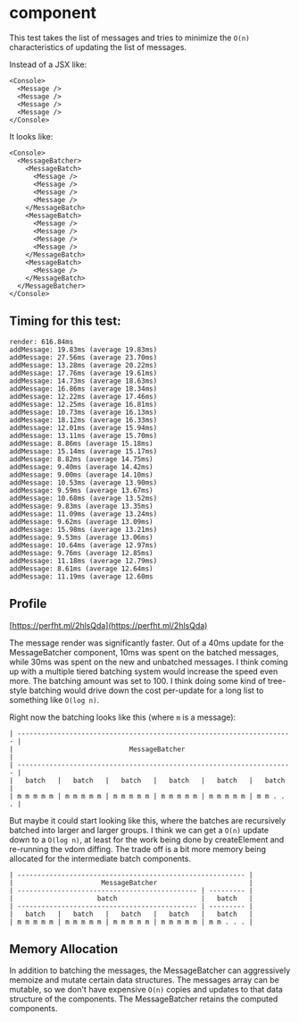 # <MessageBatcher> component

This test takes the list of messages and tries to minimize the `O(n)` characteristics of updating the list of messages.

Instead of a JSX like:

```
<Console>
  <Message />
  <Message />
  <Message />
  <Message />
</Console>
```

It looks like:

```
<Console>
  <MessageBatcher>
    <MessageBatch>
      <Message />
      <Message />
      <Message />
      <Message />
    </MessageBatch>
    <MessageBatch>
      <Message />
      <Message />
      <Message />
      <Message />
    </MessageBatch>
    <MessageBatch>
      <Message />
    </MessageBatch>
  </MessageBatcher>
</Console>
```

## Timing for this test:

```
render: 616.84ms
addMessage: 19.83ms (average 19.83ms)
addMessage: 27.56ms (average 23.70ms)
addMessage: 13.28ms (average 20.22ms)
addMessage: 17.76ms (average 19.61ms)
addMessage: 14.73ms (average 18.63ms)
addMessage: 16.86ms (average 18.34ms)
addMessage: 12.22ms (average 17.46ms)
addMessage: 12.25ms (average 16.81ms)
addMessage: 10.73ms (average 16.13ms)
addMessage: 18.12ms (average 16.33ms)
addMessage: 12.01ms (average 15.94ms)
addMessage: 13.11ms (average 15.70ms)
addMessage: 8.86ms (average 15.18ms)
addMessage: 15.14ms (average 15.17ms)
addMessage: 8.82ms (average 14.75ms)
addMessage: 9.40ms (average 14.42ms)
addMessage: 9.00ms (average 14.10ms)
addMessage: 10.53ms (average 13.90ms)
addMessage: 9.59ms (average 13.67ms)
addMessage: 10.68ms (average 13.52ms)
addMessage: 9.83ms (average 13.35ms)
addMessage: 11.09ms (average 13.24ms)
addMessage: 9.62ms (average 13.09ms)
addMessage: 15.98ms (average 13.21ms)
addMessage: 9.53ms (average 13.06ms)
addMessage: 10.64ms (average 12.97ms)
addMessage: 9.76ms (average 12.85ms)
addMessage: 11.18ms (average 12.79ms)
addMessage: 8.61ms (average 12.64ms)
addMessage: 11.19ms (average 12.60ms
```

## Profile

[https://perfht.ml/2hlsQda](https://perfht.ml/2hlsQda)

The message render was significantly faster. Out of a 40ms update for the MessageBatcher component, 10ms was spent on the batched messages, while 30ms was spent on the new and unbatched messages. I think coming up with a multiple tiered batching system would increase the speed even more. The batching amount was set to 100. I think doing some kind of tree-style batching would drive down the cost per-update for a long list to something like `O(log n)`.

Right now the batching looks like this (where `m` is a message):

```
| --------------------------------------------------------------------- |
|                             MessageBatcher                            |
| --------------------------------------------------------------------- |
|   batch   |   batch   |   batch   |   batch   |   batch   |   batch   |
| m m m m m | m m m m m | m m m m m | m m m m m | m m m m m | m m . . . |
```

But maybe it could start looking like this, where the batches are recursively batched into larger and larger groups. I think we can get a `O(n)` update down to a `O(log n)`, at least for the work being done by createElement and re-running the vdom diffing. The trade off is a bit more memory being allocated for the intermediate batch components.

```
| --------------------------------------------------------- |
|                      MessageBatcher                       |
| --------------------------------------------- | --------- |
|                     batch                     |   batch   |
| --------------------------------------------- | --------- |
|   batch   |   batch   |   batch   |   batch   |   batch   |
| m m m m m | m m m m m | m m m m m | m m m m m | m m . . . |
```

## Memory Allocation

In addition to batching the messages, the MessageBatcher can aggressively memoize and mutate certain data structures. The messages array can be mutable, so we don't have expensive `O(n)` copies and updates to that data structure of the components. The MessageBatcher retains the computed components.
